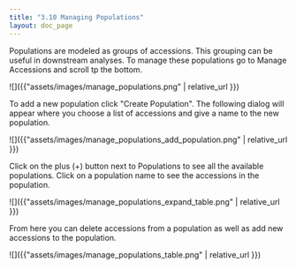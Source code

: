 ```yaml
---
title: "3.10 Managing Populations"
layout: doc_page
---
```


Populations are modeled as groups of accessions. This grouping can be useful in downstream analyses. To manage these populations go to Manage Accessions and scroll tp the bottom.

![]({{"assets/images/manage_populations.png" | relative_url }})

To add a new population click "Create Population". The following dialog will appear where you choose a list of accessions and give a name to the new population.

![]({{"assets/images/manage_populations_add_population.png" | relative_url }})

Click on the plus (+) button next to Populations to see all the available populations. Click on a population name to see the accessions in the population.

![]({{"assets/images/manage_populations_expand_table.png" | relative_url }})

From here you can delete accessions from a population as well as add new accessions to the population.

![]({{"assets/images/manage_populations_table.png" | relative_url }})

